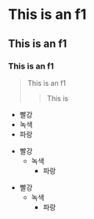 

# This is an f1
## This is an f1
### This is an f1
> This is an f1
> > This is

* 빨강
* 녹색
* 파랑

+ 빨강
  + 녹색
    + 파랑

- 빨강
  - 녹색
    - 파랑
